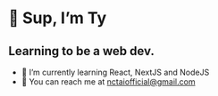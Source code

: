 # 👋 Sup, I’m Ty
## Learning to be a web dev.

- 🌱 I’m currently learning React, NextJS and NodeJS
- :handshake: You can reach me at nctaiofficial@gmail.com


<!---
raccoonwannafly/raccoonwannafly is a ✨ special ✨ repository because its `README.md` (this file) appears on your GitHub profile.
You can click the Preview link to take a look at your changes.
--->
